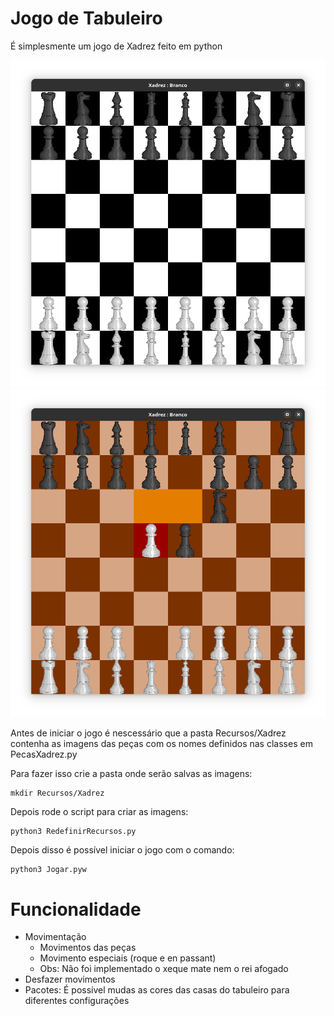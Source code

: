 # Jogo de Tabuleiro
É simplesmente um jogo de Xadrez feito em python

![xadrez](images/Xadrez.png)
![xadrez marrom](images/Xadrez_marrom.png)

Antes de iniciar o jogo
é nescessário que a pasta Recursos/Xadrez
contenha as imagens das peças
com os nomes definidos nas classes em PecasXadrez.py

Para fazer isso crie a pasta onde serão salvas as imagens:

```
mkdir Recursos/Xadrez
```

Depois rode o script para criar as imagens:
```
python3 RedefinirRecursos.py
```


Depois disso é possível iniciar o jogo com o comando:
```
python3 Jogar.pyw
```

# Funcionalidade
- Movimentação
  - Movimentos das peças
  - Movimento especiais (roque e en passant)
  - Obs: Não foi implementado o xeque mate nem o rei afogado
- Desfazer movimentos
- Pacotes: É possível mudas as cores das casas
  do tabuleiro para diferentes configurações
